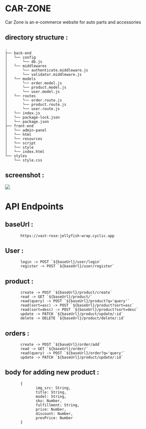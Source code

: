 # CAR-ZONE
Car Zone is an e-commerce website for auto parts and accessories

## directory structure :
```
.
├── back-end
│   └── config
│       └── db.js
│   └── middlewares
│       └── authenticate.middleware.js
│       └── validator.middleware.js
│   └── models
│       └── order.model.js
│       └── product.model.js
│       └── user.model.js
│   └── routes
│       └── order.route.js
│       └── product.route.js
│       └── user.route.js
│   └── index.js
│   └── package-lock.json
│   └── package.json
├── front-end
│   └── admin-panel
│   └── html
│   └── resources
│   └── script
│   └── style
│   └── index.html
└── styles
    └── style.css
```

## screenshot :

![](https://github.com/SumitUjjwal/utopian-cover-8281/blob/day-5/front-end/resources/screencapture-project-car-zone-netlify-app-index-html-2023-01-22-20_55_26.png)

# API Endpoints
## baseUrl :
```
       https://vast-rose-jellyfish-wrap.cyclic.app
```

## User :
```
       login -> POST `${baseUrl}/user/login`
       register -> POST `${baseUrl}/user/register`
```

## product :
```
       create -> POST `${baseUrl}/product/create`
       read -> GET `${baseUrl}/product/`
       read(query) -> POST `${baseUrl}/product?q='query'`
       read(sort=asc) -> POST `${baseUrl}/product?sort=asc`
       read(sort=desc) -> POST `${baseUrl}/product?sort=desc`
       update -> PATCH `${baseUrl}/product/update/:id`
       delete -> DELETE `${baseUrl}/product/delete/:id`
```

## orders :
```
       create -> POST `${baseUrl}/order/add`
       read -> GET `${baseUrl}/order/`
       read(query) -> POST `${baseUrl}/order?q='query'`
       update -> PATCH `${baseUrl}/product/update/:id`
```

## body for adding new product :
```
       {
              img_src: String,
              title: String,
              model: String,
              sku: Number,
              fulfillment: String,
              price: Number,
              discount: Number,
              prevPrice: Number
       }
```